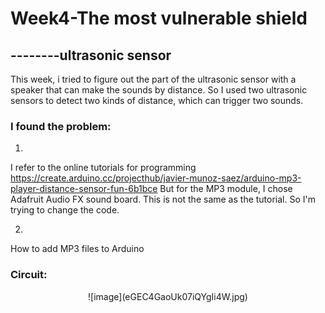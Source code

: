  

# Week4-The most vulnerable shield 
## --------ultrasonic sensor

This week, i tried to figure out the part of the ultrasonic sensor with a speaker that can make the sounds by distance.  So I used two ultrasonic sensors to detect two kinds of distance, which can trigger two sounds.  


### I found the problem:

1.
I refer to the online tutorials for programming
https://create.arduino.cc/projecthub/javier-munoz-saez/arduino-mp3-player-distance-sensor-fun-6b1bce
But for the MP3 module, I chose Adafruit Audio FX sound board. This is not the same as the tutorial. So I'm trying to change the code.

2. 
How to add MP3 files to Arduino


### Circuit:
<p align="center">
![image](eGEC4GaoUk07iQYgIi4W.jpg)





